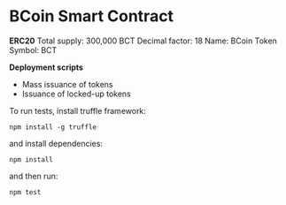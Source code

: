 # BCoin Smart Contract

**ERC20**
Total supply: 300,000 BCT
Decimal factor: 18
Name: BCoin Token
Symbol: BCT

**Deployment scripts**
- Mass issuance of tokens
- Issuance of locked-up tokens


To run tests, install truffle framework:
```
npm install -g truffle
```
and install dependencies:
```
npm install
```
and then run:
```
npm test
```
